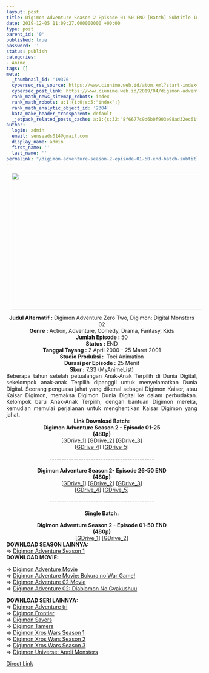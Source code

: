 ```yaml
---
layout: post
title: Digimon Adventure Season 2 Episode 01-50 END [Batch] Subtitle Indonesia
date: 2019-12-05 11:09:27.000000000 +00:00
type: post
parent_id: '0'
published: true
password: ''
status: publish
categories:
- Anime
tags: []
meta:
  _thumbnail_id: '19376'
  cyberseo_rss_source: https://www.ciunime.web.id/atom.xml?start-index=2251&max-results=150
  cyberseo_post_link: https://www.ciunime.web.id/2019/04/digimon-adventure-season-2-episode-01.html
  rank_math_news_sitemap_robots: index
  rank_math_robots: a:1:{i:0;s:5:"index";}
  rank_math_analytic_object_id: '2304'
  kata_make_header_transparent: default
  _jetpack_related_posts_cache: a:1:{s:32:"8f6677c9d6b0f903e98ad32ec61f8deb";a:2:{s:7:"expires";i:1652037176;s:7:"payload";a:0:{}}}
author:
  login: admin
  email: senseads014@gmail.com
  display_name: admin
  first_name: ''
  last_name: ''
permalink: "/digimon-adventure-season-2-episode-01-50-end-batch-subtitle-indonesia/"
---
```

<div class="separator" style="clear: both; text-align: center;"><a href="https://1.bp.blogspot.com/-fSGj0PpvG34/XK7rFSfeQsI/AAAAAAAAOwM/f0IKKShSCgwIS_uFKgyQmkALKhhpL5nyQCPcBGAYYCw/s1600/Digimon%2BAdventure%2BSeason%2B2.jpg" imageanchor="1" style="margin-left: 1em; margin-right: 1em;"><img border="0" data-original-height="720" data-original-width="1280" height="360" src="{{ site.baseurl }}/assets/2019/12/Digimon%2BAdventure%2BSeason%2B2.jpg" width="640" /></a></div>
<p>
<div style="text-align: center;"><b>Judul</b><b><b> Alternatif</b> :</b> Digimon Adventure Zero Two, Digimon: Digital Monsters 02</div>
<div style="text-align: center;"><b><b>Genre :</b></b> Action, Adventure, Comedy, Drama, Fantasy, Kids</div>
<div style="text-align: center;"><b>Jumlah Episode :</b> 50<br /><b>Status :&nbsp;</b>END<br /><b>Tanggal Tayang :</b> 2 April 2000 - 25 Maret 2001<br /><b>Studio Produksi :</b>&nbsp; Toei Animation<br /><b>Durasi per Episode :</b> 25 Menit</div>
<div style="text-align: center;"><b>Skor :</b> 7.33 (MyAnimeList)</div>
<div style="text-align: center;"></div>
<div style="text-align: justify;">Beberapa tahun setelah petualangan Anak-Anak Terpilih di Dunia Digital, sekelompok anak-anak Terpilih dipanggil untuk menyelamatkan Dunia Digital. Seorang penguasa jahat yang dikenal sebagai Digimon Kaiser, atau Kaisar Digimon, memaksa Digimon Dunia Digital ke dalam perbudakan. Kelompok baru Anak-Anak Terpilih, dengan bantuan Digimon mereka, kemudian memulai perjalanan untuk menghentikan Kaisar Digimon yang jahat.</div>
<div style="text-align: justify;"></div>
<div style="text-align: justify;"></div>
<div style="text-align: center;"><b>Link Download Batch:</b></div>
<div style="text-align: center;">
<div style="text-align: center;"><b>Digimon Adventure Season 2 - Episode 01-25</b><br /><b>(480p)</b></div>
<div style="text-align: center;">[<a href="https://drive.google.com/uc?id=1R60H0T7HLT16zH-SUtr1fIPwVPpY8gdh" target="_blank" rel="noopener">GDrive_1</a>] [<a href="https://drive.google.com/uc?id=1B0Gd76ldurq11fmGiamI0Gs7hXl9ZJA6" target="_blank" rel="noopener">GDrive_2</a>] [<a href="https://drive.google.com/uc?id=1OK77d-_TyVq4lObdk7L2IloqHi-YWeF8" target="_blank" rel="noopener">GDrive_3</a>]<br />[<a href="https://drive.google.com/uc?export=download&amp;id=1TQeHtFCQlyDShJ5wKFXOetfIIGyjPZ2Q" target="_blank" rel="noopener">GDrive_4</a>] [<a href="https://drive.google.com/uc?export=download&amp;id=1yEb1Kdo49-weyEhsdGHx9DEXI_sG3B5o" target="_blank" rel="noopener">GDrive_5</a>]</p>
<p>-------------------------------------------</p>
</div>
</div>
<div style="text-align: center;"><b>Digimon Adventure Season 2- Episode 26-50 END</b><br /><b>(480p)</b></div>
<div style="text-align: center;">[<a href="https://drive.google.com/uc?id=17EFAaq_5Lf8ok9w1dti22a2TOL0qgQUB" target="_blank" rel="noopener">GDrive_1</a>] [<a href="https://drive.google.com/uc?id=1CdJvSTAp_e4KspHjCvKaBU-voqZcA4EO" target="_blank" rel="noopener">GDrive_2</a>] [<a href="https://drive.google.com/uc?id=1IuePbat9sN4vCW9wnd2ZtwNVELGOxfuH" target="_blank" rel="noopener">GDrive_3</a>]</div>
<div style="text-align: center;">[<a href="https://drive.google.com/uc?export=download&amp;id=147EIUnp-T51mmvDQ168Gvn8maoFy9emd" target="_blank" rel="noopener">GDrive_4</a>] [<a href="https://drive.google.com/uc?export=download&amp;id=1Y4FLWwi7a1oTxrkY3O19TPHGDFLdaFkA" target="_blank" rel="noopener">GDrive_5</a>]</p>
<p>-------------------------------------------</p>
<p><b>Single Batch:</b></p>
</div>
<div style="text-align: center;"><b>Digimon Adventure Season 2 - Episode 01-50 END</b><br /><b>(480p)</b><br />[<a href="https://drive.google.com/uc?id=1z7B46tIZavMCq6UixjzjlsTPpVZNehRt" target="_blank" rel="noopener">GDrive_1</a>] [<a href="https://drive.google.com/uc?export=download&amp;id=1CDAhIU5kHSoL9oYo4DJACCRi2VLphF69" target="_blank" rel="noopener">GDrive_2</a>]
<div style="text-align: left;">
<div style="text-align: left;"></div>
<div style="text-align: left;"><b>DOWNLOAD SEASON LAINNYA:</b></div>
<div style="text-align: left;">=&gt;&nbsp;<a href="https://www.ciunime.web.id/2019/04/digimon-adventure-season-1-episode-01.html" target="_blank" rel="noopener">Digimon Adventure Season 1</a></div>
<div style="text-align: left;"><b>DOWNLOAD MOVIE:</b></p>
<p>=&gt;&nbsp;<a href="https://www.ciunime.web.id/2019/08/digimon-adventure-movie-subtitle.html" target="_blank" rel="noopener">Digimon Adventure Movie</a><br />=&gt;&nbsp;<a href="https://www.ciunime.web.id/2019/08/digimon-adventure-movie-bokura-no-war.html" target="_blank" rel="noopener">Digimon Adventure Movie: Bokura no War Game!</a><br />=&gt;&nbsp;<a href="https://www.ciunime.web.id/2019/10/digimon-adventure-02-movie-episode-01.html" target="_blank" rel="noopener">Digimon Adventure 02 Movie</a><br />=&gt;&nbsp;<a href="https://www.ciunime.web.id/2019/10/digimon-adventure-02-diablomon-no.html" target="_blank" rel="noopener">Digimon Adventure 02: Diablomon No Gyakushuu</a></p>
<div style="text-align: left;"><b>DOWNLOAD SERI LAINNYA:</b></div>
<div style="text-align: left;"></div>
<div style="text-align: left;">=&gt;&nbsp;<a href="https://www.ciunime.web.id/2019/08/digimon-adventure-tri-episode-01-26-end.html" target="_blank" rel="noopener">Digimon Adventure tri</a></div>
<div style="text-align: left;">=&gt;&nbsp;<a href="https://www.ciunime.web.id/2019/04/digimon-frontier-episode-01-50-end.html" target="_blank" rel="noopener">Digimon Frontier</a><br />=&gt;&nbsp;<a href="https://www.ciunime.web.id/2019/04/digimon-savers-episode-01-48-end-batch.html" target="_blank" rel="noopener">Digimon Savers</a><br />=&gt;&nbsp;<a href="https://www.ciunime.web.id/2019/04/digimon-tamers-episode-01-51-end-batch.html" target="_blank" rel="noopener">Digimon Tamers</a><br />=&gt;&nbsp;<a href="https://www.ciunime.web.id/2019/04/digimon-xros-wars-season-1-episode-01.html" target="_blank" rel="noopener">Digimon Xros Wars Season 1</a><br />=&gt;&nbsp;<a href="https://www.ciunime.web.id/2019/04/digimon-xros-wars-season-2-episode-01.html" target="_blank" rel="noopener">Digimon Xros Wars Season 2</a><br />=&gt;&nbsp;<a href="https://www.ciunime.web.id/2019/04/digimon-xros-wars-season-3-episode-01.html" target="_blank" rel="noopener">Digimon Xros Wars Season 3</a><br />=&gt;&nbsp;<a href="https://www.ciunime.web.id/2019/04/digimon-universe-appli-monsters-episode.html" target="_blank" rel="noopener">Digimon Universe: Appli Monsters</a></p>
</div>
</div>
</div>
</div>
<link rel="stylesheet" href="https://cdnjs.cloudflare.com/ajax/libs/font-awesome/4.7.0/css/font-awesome.min.css" />
<div class="divbtn"> <a href="https://handymansurrender.com/fihup8buzv?key=94550f7ce39444073321dde3b8782f97" class="btn"><i class="fa fa-download"></i> Direct Link</a> </div>
